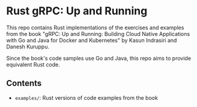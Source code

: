 # Rust gRPC: Up and Running

This repo contains Rust implementations of the exercises and examples from the book "gRPC: Up and Running: Building Cloud Native Applications with Go and Java for Docker and Kubernetes" by Kasun Indrasiri and Danesh Kuruppu.

Since the book's code samples use Go and Java, this repo aims to provide equivalent Rust code.

## Contents

- `examples/`: Rust versions of code examples from the book 
